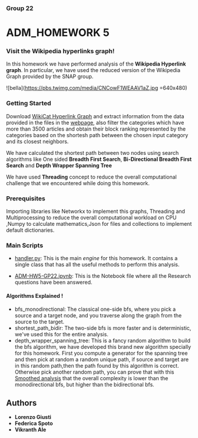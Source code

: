 ### Group 22
# ADM_HOMEWORK 5

### Visit the Wikipedia hyperlinks graph!

In this homework we have performed analysis of the **Wikipedia Hyperlink graph**. In particular, we have used the reduced version of the Wikipedia Graph provided by the SNAP group.

![bella](https://pbs.twimg.com/media/CNCowF1WEAAV1aZ.jpg =640x480)


### Getting Started

Download [WikiCat Hyperlink Graph](https://snap.stanford.edu/data/wiki-topcats.html) and extract information from the data provided in the files in the [webpage](https://snap.stanford.edu/data/wiki-topcats.html), also filter the categories which have more than 3500 articles and obtain their block ranking represented by the categories based on the shortesh path between the chosen input category and its closest neighbors.

We have calculated the shortest path between two nodes using search algorithms like One sided **Breadth First Search**, **Bi-Directional Breadth First Search** and **Depth Wrapper Spanning Tree**

We have used **Threading** concept to reduce the overall computational challenge that we encountered while doing this homework.

### Prerequisites

Importing libraries like Networkx to implement this graphs, Threading and Multiprocessing to reduce the overall computational workload on CPU ,Numpy to calculate mathematics,Json for files and collections to implement default dictionaries.


### Main Scripts

* [handler.py](https://github.com/lrnzgiusti/ADM-GP22-HW5/blob/master/handler.py): This is the main *engine* for this homework. It contains a single class that has all the useful methods to perform this analysis.

* [ADM-HW5-GP22.ipynb](https://github.com/lrnzgiusti/ADM-GP22-HW5/blob/master/ADM-HW5-GP22.ipynb): This is the Notebook file where all the Research questions have been answered.

#### Algorithms Explained !

* bfs_monodirectional: The classical one-side bfs, where you pick a source and a target node, and you traverse along the graph from the source to the target.
* shortest_path_bidir: The two-side bfs is more faster and is deterministic, we've used this for the entire analysis.
* depth_wrapper_spanning_tree: This is a fancy random algorithm to build the bfs algorithm, we have developed this brand new algorithm specially for this homework. First you compute a generator for the spanning tree and then pick at random a random unique path, if source and target are in this random path,then the path found by this algorithm is correct. Otherwise pick another random path, you can prove that with this [Smoothed analysis](https://arxiv.org/pdf/cs/0111050.pdf) that the overall complexity is lower than the monodirectional bfs, but higher than the bidirectional bfs.


## Authors

*  **Lorenzo Giusti** 
*  **Federica Spoto**
*  **Vikranth Ale**

